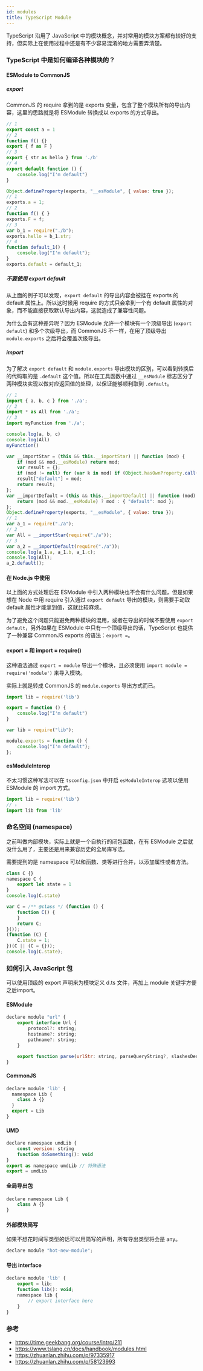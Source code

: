 ```yaml
---
id: modules
title: TypeScript Module
---
```


TypeScript 沿用了 JavaScript 中的模块概念，并对常用的模块方案都有较好的支持，但实际上在使用过程中还是有不少容易混淆的地方需要弄清楚。

<!--truncate-->

### TypeScript 中是如何编译各种模块的？
#### ESModule to CommonJS
##### export

CommonJS 的 require 拿到的是 exports 变量，包含了整个模块所有的导出内容，这里的思路就是将 ESModule 转换成以 exports 的方式导出。

```js
// 1
export const a = 1
// 2
function f() {}
export { f as F }
// 3
export { str as hello } from './b'
// 4
export default function () {
    console.log("I'm default")
}
```

```js
Object.defineProperty(exports, "__esModule", { value: true });
// 1
exports.a = 1;
// 2
function f() { }
exports.F = f;
// 3
var b_1 = require("./b");
exports.hello = b_1.str;
// 4
function default_1() {
    console.log("I'm default");
}
exports.default = default_1;
```

##### 不要使用 export default

从上面的例子可以发现，`export default` 的导出内容会被挂在 exports 的 default 属性上。所以这时候用 require 的方式只会拿到一个有 default 属性的对象，而不能直接获取默认导出内容，这就造成了兼容性问题。

为什么会有这种差异呢？因为 ESModule 允许一个模块有一个顶级导出 (`export default`) 和多个次级导出，而 CommonJS 不一样，在用了顶级导出 `module.exports` 之后将会覆盖次级导出。

##### import

为了解决 `export default` 和 `module.exports` 导出模块的区别，可以看到转换后的代码取的是 `.default` 这个值。所以在工具函数中通过 `__esModule` 标志区分了两种模块实现以做对应返回值的处理，以保证能够顺利取到 `.default`。

```js
// 1
import { a, b, c } from './a';
// 2
import * as All from './a';
// 3
import myFunction from './a';

console.log(a, b, c)
console.log(All)
myFunction()
```

```js
var __importStar = (this && this.__importStar) || function (mod) {
    if (mod && mod.__esModule) return mod;
    var result = {};
    if (mod != null) for (var k in mod) if (Object.hasOwnProperty.call(mod, k)) result[k] = mod[k];
    result["default"] = mod;
    return result;
};
var __importDefault = (this && this.__importDefault) || function (mod) {
    return (mod && mod.__esModule) ? mod : { "default": mod };
};
Object.defineProperty(exports, "__esModule", { value: true });
// 1
var a_1 = require("./a");
// 2
var All = __importStar(require("./a"));
// 3
var a_2 = __importDefault(require("./a"));
console.log(a_1.a, a_1.b, a_1.c);
console.log(All);
a_2.default();
```

#### 在 Node.js 中使用

以上面的方式处理后在 ESModule 中引入两种模块也不会有什么问题，但是如果想在 Node 中用 require 引入通过 `export default` 导出的模块，则需要手动取 default 属性才能拿到值，这就比较麻烦。

为了避免这个问题只能避免两种模块的混用，或者在导出的时候不要使用 `export default`，另外如果在 ESModule 中只有一个顶级导出的话，TypeScript 也提供了一种兼容 CommonJS exports 的语法：`export =`。

#### export = 和 import = require()

这种语法通过 `export = module` 导出一个模块，且必须使用 `import module = require('module')` 来导入模块。

实际上就是转成 CommonJS 的 `module.exports` 导出方式而已。

```js
import lib = require('lib')

export = function () {
    console.log("I'm default")
}
```

```js
var lib = require("lib");

module.exports = function () {
    console.log("I'm default");
};
```

#### esModuleInterop

不太习惯这种写法可以在 `tsconfig.json` 中开启 `esModuleInterop` 选项以使用 ESModule 的 import 方式。

```js
import lib = require('lib')
// ↓
import lib from 'lib'
```

### 命名空间 (namespace)

之前叫做内部模块，实际上就是一个自执行的闭包函数，在有 ESModule 之后就没什么用了，主要还是用来兼容历史的全局库写法。

需要提到的是 namespace 可以和函数、类等进行合并，以添加属性或者方法。

```js
class C {}
namespace C {
    export let state = 1
}
console.log(C.state)
```

```js
var C = /** @class */ (function () {
    function C() {
    }
    return C;
}());
(function (C) {
    C.state = 1;
})(C || (C = {}));
console.log(C.state);
```

### 如何引入 JavaScript 包

可以使用顶级的 export 声明来为模块定义 d.ts 文件，再加上 module 关键字方便之后import。

#### ESModule

```js
declare module "url" {
    export interface Url {
        protocol?: string;
        hostname?: string;
        pathname?: string;
    }

    export function parse(urlStr: string, parseQueryString?, slashesDenoteHost?): Url;
}
```

#### CommonJS

```js
declare module 'lib' {
  namespace Lib {
    class A {}
  }
  export = Lib
}
```

#### UMD

```js
declare namespace umdLib {
    const version: string
    function doSomething(): void
}
export as namespace umdLib // 特殊语法
export = umdLib
```

#### 全局导出包

```js
declare namespace Lib {
    class A {}
}
```

#### 外部模块简写

如果不想花时间写类型的话可以用简写的声明，所有导出类型将会是 any。

```js
declare module "hot-new-module";
```

#### 导出 interface

```js
declare module 'lib' {
    export = lib;
    function lib(): void;
    namespace lib {
        // export interface here
    }
}
```

### 参考

* https://time.geekbang.org/course/intro/211
* https://www.tslang.cn/docs/handbook/modules.html
* https://zhuanlan.zhihu.com/p/97335917
* https://zhuanlan.zhihu.com/p/58123993